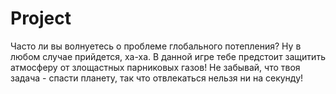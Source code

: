 # Project
 Часто ли вы волнуетесь о проблеме глобального потепления? Ну в любом случае прийдется, ха-ха. В данной игре тебе предстоит защитить атмосферу от злощастных парниковых газов! Не забывай, что твоя задача - спасти планету, так что отвлекаться нельзя ни на секунду!
